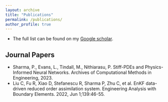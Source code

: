 ```yaml
---
layout: archive
title: "Publications"
permalink: /publications/
author_profile: true
---
```


* The full list can be found on my [Google scholar](https://scholar.google.com/citations?user=WYPgd2cAAAAJ&hl=en).

## Journal Papers

* Sharma, P., Evans, L., Tindall, M., Nithiarasu, P. Stiff-PDEs and Physics-Informed Neural Networks. Archives of Computational Methods in Engineering, 2023.
* Liu C, Fu R, Xiao D, Stefanescu R, Sharma P, Zhu C, et al. EnKF data-driven reduced order assimilation system. Engineering Analysis with Boundary Elements. 2022, Jun 1;139:46-55.